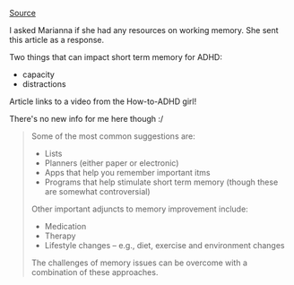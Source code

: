 [Source](https://edgefoundation.org/the-long-and-short-of-adhd-and-memory/)

I asked Marianna if she had any resources on working memory. She sent this article as a response.

Two things that can impact short term memory for ADHD:
- capacity
- distractions

Article links to a video from the How-to-ADHD girl!

There's no new info for me here though :/

> Some of the most common suggestions are:
> 
> - Lists
> - Planners (either paper or electronic)
> - Apps that help you remember important itms
> - Programs that help stimulate short term memory (though these are somewhat controversial)
> 
> Other important adjuncts to memory improvement include:
> 
> - Medication
> - Therapy
> - Lifestyle changes – e.g., diet, exercise and environment changes
> 
>  The challenges of memory issues can be overcome with a combination of these approaches.